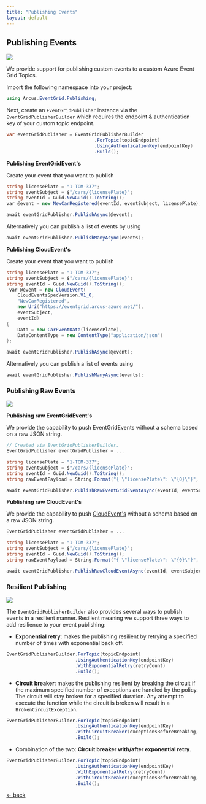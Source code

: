 ```yaml
---
title: "Publishing Events"
layout: default
---
```


## Publishing Events

![](https://img.shields.io/badge/Available%20starting-v3.0-green?link=https://github.com/arcus-azure/arcus.eventgrid/releases/tag/v3.0.0)

We provide support for publishing custom events to a custom Azure Event Grid Topics.

Import the following namespace into your project:

```csharp
using Arcus.EventGrid.Publishing;
```

Next, create an `EventGridPublisher` instance via the `EventGridPublisherBuilder` which requires the endpoint & authentication key of your custom topic endpoint.

```csharp
var eventGridPublisher = EventGridPublisherBuilder
                                .ForTopic(topicEndpoint)
                                .UsingAuthenticationKey(endpointKey)
                                .Build();
```
**Publishing EventGridEvent's**

Create your event that you want to publish

```csharp
string licensePlate = "1-TOM-337";
string eventSubject = $"/cars/{licensePlate}";
string eventId = Guid.NewGuid().ToString();
var @event = new NewCarRegistered(eventId, eventSubject, licensePlate);

await eventGridPublisher.PublishAsync(@event);
```

Alternatively you can publish a list of events by using

```csharp
await eventGridPublisher.PublishManyAsync(events);
```

**Publishing CloudEvent's**

Create your event that you want to publish

```csharp
string licensePlate = "1-TOM-337";
string eventSubject = $"/cars/{licensePlate}";
string eventId = Guid.NewGuid().ToString();
 var @event = new CloudEvent(
    CloudEventsSpecVersion.V1_0, 
    "NewCarRegistered", 
    new Uri("https://eventgrid.arcus-azure.net/"), 
    eventSubject, 
    eventId)
{
    Data = new CarEventData(licensePlate),
    DataContentType = new ContentType("application/json")
};

await eventGridPublisher.PublishAsync(@event);
```

Alternatively you can publish a list of events using

```csharp
await eventGridPublisher.PublishManyAsync(events);
```

### Publishing Raw Events

![](https://img.shields.io/badge/Available%20starting-v3.0-green?link=https://github.com/arcus-azure/arcus.eventgrid/releases/tag/v3.0.0)

**Publishing raw EventGridEvent's**

We provide the capability to push EventGridEvents without a schema based on a raw JSON string.

```csharp
// Created via EventGridPublisherBuilder.
EventGridPublisher eventGridPublisher = ...

string licensePlate = "1-TOM-337";
string eventSubject = $"/cars/{licensePlate}";
string eventId = Guid.NewGuid().ToString();
string rawEventPayload = String.Format("{ \"licensePlate\": \"{0}\"}", licensePlate);

await eventGridPublisher.PublishRawEventGridEventAsync(eventId, eventSubject, rawEventPayload);
```

**Publishing raw CloudEvent's**

We provide the capability to push [CloudEvent's](https://github.com/cloudevents/spec) without a schema based on a raw JSON string.

```csharp
EventGridPublisher eventGridPublisher = ...

string licensePlate = "1-TOM-337";
string eventSubject = $"/cars/{licensePlate}";
string eventId = Guid.NewGuid().ToString();
string rawEventPayload = String.Format("{ \"licensePlate\": \"{0}\"}", licensePlate);

await eventGridPublisher.PublishRawCloudEventAsync(eventId, eventSubject, rawEventPayload);
```


### Resilient Publishing

![](https://img.shields.io/badge/Available%20starting-v2.0-green?link=https://github.com/arcus-azure/arcus.eventgrid/releases/tag/v2.0.0)

The `EventGridPublisherBuilder` also provides several ways to publish events in a resilient manner. Resilient meaning we support three ways to add resilience to your event publishing:

- **Exponential retry**: makes the publishing resilient by retrying a specified number of times with exponential back off.

```csharp
EventGridPublisherBuilder.ForTopic(topicEndpoint)
                         .UsingAuthenticationKey(endpointKey)
                         .WithExponentialRetry(retryCount)
                         .Build();
```

- **Circuit breaker**: makes the publishing resilient by breaking the circuit if the maximum specified number of exceptions are handled by the policy. The circuit will stay broken for a specified duration. Any attempt to execute the function while the circuit is broken will result in a `BrokenCircuitException`.

```csharp
EventGridPublisherBuilder.ForTopic(topicEndpoint)
                         .UsingAuthenticationKey(endpointKey)
                         .WithCircuitBreaker(exceptionsBeforeBreaking, durationOfBreak)
                         .Build();
```

- Combination of the two: **Circuit breaker with/after exponential retry**.

```csharp
EventGridPublisherBuilder.ForTopic(topicEndpoint)
                         .UsingAuthenticationKey(endpointKey)
                         .WithExponentialRetry(retryCount)
                         .WithCircuitBreaker(exceptionsBeforeBreaking, durationOfBreak)
                         .Build();
```

[&larr; back](/)
